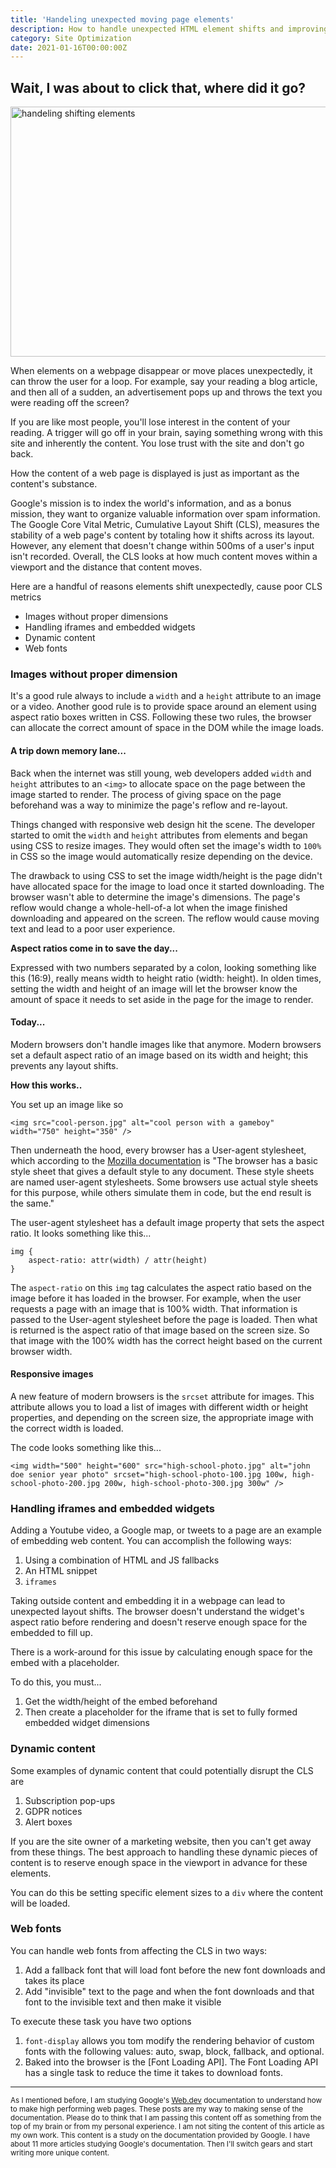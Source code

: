 ```yaml
---
title: 'Handeling unexpected moving page elements'
description: How to handle unexpected HTML element shifts and improving Google's Core Vital metric, Cumulative Layout Shift
category: Site Optimization
date: 2021-01-16T00:00:00Z
---
```


## Wait, I was about to click that, where did it go?

<img src="/assets/images/handeling-shifting-elements.jpg" width="600" height="400" alt="handeling shifting elements" />

When elements on a webpage disappear or move places unexpectedly, it can throw the user for a loop. For example, say your reading a blog article, and then all of a sudden, an advertisement pops up and throws the text you were reading off the screen?

If you are like most people, you'll lose interest in the content of your reading. A trigger will go off in your brain, saying something wrong with this site and inherently the content. You lose trust with the site and don't go back.

How the content of a web page is displayed is just as important as the content's substance. 

Google's mission is to index the world's information, and as a bonus mission, they want to organize valuable information over spam information. The Google Core Vital Metric, Cumulative Layout Shift (CLS), measures the stability of a web page's content by totaling how it shifts across its layout. However, any element that doesn't change within 500ms of a user's input isn't recorded. Overall, the CLS looks at how much content moves within a viewport and the distance that content moves.

Here are a handful of reasons elements shift unexpectedly, cause poor CLS metrics

* Images without proper dimensions
* Handling iframes and embedded widgets
* Dynamic content
* Web fonts

### Images without proper dimension

It's a good rule always to include a ```width``` and a ```height``` attribute to an image or a video. Another good rule is to provide space around an element using aspect ratio boxes written in CSS. Following these two rules, the browser can allocate the correct amount of space in the DOM while the image loads.

#### A trip down memory lane...

Back when the internet was still young, web developers added ```width``` and ``` height``` attributes to an ```<img>``` to allocate space on the page between the image started to render. The process of giving space on the page beforehand was a way to minimize the page's reflow and re-layout.

Things changed with responsive web design hit the scene. The developer started to omit the ```width``` and ```height``` attributes from elements and began using CSS to resize images. They would often set the image's width to ```100%``` in CSS so the image would automatically resize depending on the device.

The drawback to using CSS to set the image width/height is the page didn't have allocated space for the image to load once it started downloading. The browser wasn't able to determine the image's dimensions. The page's reflow would change a whole-hell-of-a lot when the image finished downloading and appeared on the screen. The reflow would cause moving text and lead to a poor user experience.

**Aspect ratios come in to save the day...**

Expressed with two numbers separated by a colon, looking something like this (16:9), really means width to height ratio (width: height). In olden times, setting the width and height of an image will let the browser know the amount of space it needs to set aside in the page for the image to render.

#### Today...

Modern browsers don't handle images like that anymore. Modern browsers set a default aspect ratio of an image based on its width and height; this prevents any layout shifts.

**How this works..**

You set up an image like so

```<img src="cool-person.jpg" alt="cool person with a gameboy" width="750" height="350" />```

Then underneath the hood, every browser has a User-agent stylesheet, which according to the [Mozilla documentation](https://developer.mozilla.org/en-US/docs/Web/CSS/Cascade#user-agent_stylesheets) is "The browser has a basic style sheet that gives a default style to any document. These style sheets are named user-agent stylesheets. Some browsers use actual style sheets for this purpose, while others simulate them in code, but the end result is the same."

The user-agent stylesheet has a default image property that sets the aspect ratio. It looks something like this...

```
img {
    aspect-ratio: attr(width) / attr(height)
}
```

The ```aspect-ratio``` on this ```img``` tag calculates the aspect ratio based on the image before it has loaded in the browser. For example, when the user requests a page with an image that is 100% width. That information is passed to the User-agent stylesheet before the page is loaded. Then what is returned is the aspect ratio of that image based on the screen size. So that image with the 100% width has the correct height based on the current browser width.

#### Responsive images

A new feature of modern browsers is the ```srcset``` attribute for images. This attribute allows you to load a list of images with different width or height properties, and depending on the screen size, the appropriate image with the correct width is loaded.

The code looks something like this...

```
<img width="500" height="600" src="high-school-photo.jpg" alt="john doe senior year photo" srcset="high-school-photo-100.jpg 100w, high-school-photo-200.jpg 200w, high-school-photo-300.jpg 300w" /> 
```

### Handling iframes and embedded widgets

Adding a Youtube video, a Google map, or tweets to a page are an example of embedding web content. You can accomplish the following ways: 

1. Using a combination of HTML and JS fallbacks
2. An HTML snippet
3. ```iframes```

Taking outside content and embedding it in a webpage can lead to unexpected layout shifts. The browser doesn't understand the widget's aspect ratio before rendering and doesn't reserve enough space for the embedded to fill up.

There is a work-around for this issue by calculating enough space for the embed with a placeholder.

To do this, you must...

1. Get the width/height of the embed beforehand
2. Then create a placeholder for the iframe that is set to fully formed embedded widget dimensions

### Dynamic content

Some examples of dynamic content that could potentially disrupt the CLS are

1. Subscription pop-ups
2. GDPR notices
3. Alert boxes 

If you are the site owner of a marketing website, then you can't get away from these things. The best approach to handling these dynamic pieces of content is to reserve enough space in the viewport in advance for these elements.

You can do this be setting specific element sizes to a ```div``` where the content will be loaded. 

### Web fonts

You can handle web fonts from affecting the CLS in two ways: 

1. Add a fallback font that will load font before the new font downloads and takes its place
2. Add "invisible" text to the page and when the font downloads and that font to the invisible text and then make it visible

To execute these task you have two options

1. ```font-display``` allows you tom modify the rendering behavior of custom fonts with the following values: auto, swap, block, fallback, and optional. 
2. Baked into the browser is the [Font Loading API]. The Font Loading API has a single task to reduce the time it takes to download fonts.

<hr/>

<sup>As I mentioned before, I am studying Google's [Web.dev](https://web.dev) documentation to understand how to make high performing web pages. These posts are my way to making sense of the documentation. Please do to think that I am passing this content off as something from the top of my brain or from my personal experience. I am not siting the content of this article as my own work. This content is a study on the documentation provided by Google. I have about 11 more articles studying Google's documentation. Then I'll switch gears and start writing more unique content.</sup>
